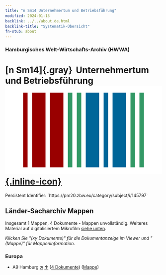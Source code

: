 ```yaml
---
title: "n Sm14 Unternehmertum und Betriebsführung"
modified: 2024-01-13
backlink: ../../about.de.html
backlink-title: "Systematik-Übersicht"
fn-stub: about
---
```


### Hamburgisches Welt-Wirtschafts-Archiv (HWWA)

# [n Sm14]{.gray}&#8201; Unternehmertum und Betriebsführung &#160; [![Wikidata](/images/Wikidata-logo.svg "Wikidata"){.inline-icon}](http://www.wikidata.org/entity/Q104700374)

<div class="hint">Persistent Identifier: `https://pm20.zbw.eu/category/subject/i/145797`</div>







## Länder-Sacharchiv Mappen






Insgesamt 1 Mappen, 4 Dokumente - Mappen unvollständig. Weiteres Material auf digitalisiertem Mikrofilm [siehe unten](#filmsections).

_Klicken Sie "(xy Dokumente)" für die Dokumentanzeige im Viewer und "(Mappe)" für Mappeninformation._




### Europa

- A9 Hamburg [**&nearr;**](../../../geo/i/140905/about.de.html "Hamburg (alle Mappen)") [**&uarr;**](../../../geo/about.de.html#A9 "Ländersystematik") (<a href="https://pm20.zbw.eu/iiifview/folder/sh/140905,145797" title="über: Hamburg : Unternehmertum und Betriebsführung" target="_blank">4 Dokumente</a>) ([Mappe](../../../../folder/sh/1409xx/140905/1457xx/145797/about.de.html))



<a id="filmsections" />













